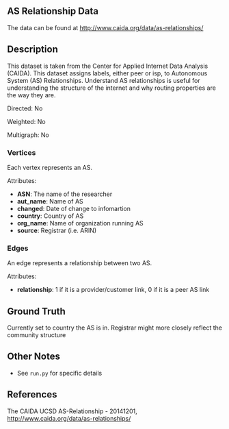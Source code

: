 ## AS Relationship Data

The data can be found at <http://www.caida.org/data/as-relationships/>

## Description
This dataset is taken from the Center for Applied Internet Data Analysis (CAIDA). This dataset assigns labels, either peer or isp, to Autonomous System (AS) Relationships. Understand AS relationships is useful for understanding the structure of the internet and why routing properties are the way they are.

Directed: No 

Weighted: No

Multigraph: No

### Vertices 
Each vertex represents an AS.

Attributes:
* **ASN**: The name of the researcher
* **aut_name**: Name of AS
* **changed**: Date of change to infomartion
* **country**: Country of AS
* **org_name**: Name of organization running AS
* **source**: Registrar (i.e. ARIN) 


### Edges
An edge represents a relationship between two AS.

Attributes:
* **relationship**: 1 if it is a provider/customer link, 0 if it is a peer AS link

## Ground Truth
Currently set to country the AS is in. Registrar might more closely reflect the community structure

## Other Notes
* See `run.py` for specific details

## References
The CAIDA UCSD AS-Relationship - 20141201,
<http://www.caida.org/data/as-relationships/>